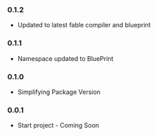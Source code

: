 ### 0.1.2
* Updated to latest fable compiler and blueprint

### 0.1.1
* Namespace updated to BluePrint

### 0.1.0
* Simplifying Package Version

### 0.0.1

* Start project - Coming Soon
